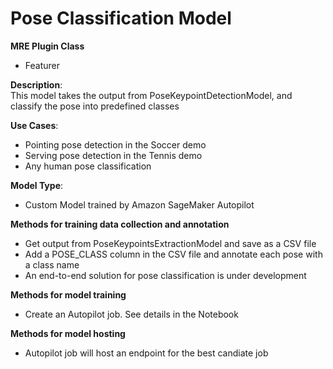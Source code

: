 # Pose Classification Model #

**MRE Plugin Class**
- Featurer

**Description**:  
This model takes the output from PoseKeypointDetectionModel, and classify the pose into predefined classes


**Use Cases**:  
- Pointing pose detection in the Soccer demo   
- Serving pose detection in the Tennis demo  
- Any human pose classification  

**Model Type**:  
- Custom Model trained by Amazon SageMaker Autopilot

**Methods for training data collection and annotation**  
- Get output from PoseKeypointsExtractionModel and save as a CSV file
- Add a POSE_CLASS column in the CSV file and annotate each pose with a class name
- An end-to-end solution for pose classification is under development

**Methods for model training**  
- Create an Autopilot job. See details in the Notebook  

**Methods for model hosting**  
- Autopilot job will host an endpoint for the best candiate job
